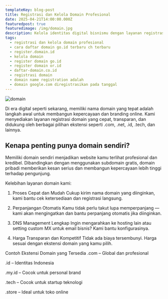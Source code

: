 ```yaml
---
templateKey: blog-post
title: Registrasi dan Kelola Domain Profesional
date: 2025-04-21T14:00:00.000Z
featuredpost: true
featuredimage: /img/domain.jpg
description: Kelola identitas digital bisnismu dengan layanan registrasi domain cepat, aman, dan terpercaya dari InfinytechNet.
tags:
  - registrasi dan kelola domain profesional
  - cara daftar domain go.id terbaru ch terbaru
  - register.domain.id
  - kelola domain
  - register domain go.id
  - register domain or.id
  - daftar-domain.co.id
  - registrasi domain
  - domain name registration adalah
  - domain google.com diregistrasikan pada tanggal
---
```

![domain](/img/domain.jpg)

Di era digital seperti sekarang, memiliki nama domain yang tepat adalah langkah awal untuk membangun kepercayaan dan branding online. Kami menyediakan layanan registrasi domain yang cepat, transparan, dan didukung oleh berbagai pilihan ekstensi seperti .com, .net, .id, .tech, dan lainnya.

## Kenapa penting punya domain sendiri?

Memiliki domain sendiri menjadikan website kamu terlihat profesional dan kredibel. Dibandingkan dengan menggunakan subdomain gratis, domain pribadi memberikan kesan serius dan membangun kepercayaan lebih tinggi terhadap pengunjung.

Kelebihan layanan domain kami:
1. Proses Cepat dan Mudah
Cukup kirim nama domain yang diinginkan, kami bantu cek ketersediaan dan registrasi langsung.

2. Perpanjangan Otomatis
Kamu tidak perlu takut lupa memperpanjang — kami akan mengingatkan dan bantu perpanjang otomatis jika diinginkan.

3. DNS Management Lengkap
Ingin mengarahkan ke hosting lain atau setting custom MX untuk email bisnis? Kami bantu konfigurasinya.

4. Harga Transparan dan Kompetitif
Tidak ada biaya tersembunyi. Harga sesuai dengan ekstensi domain yang kamu pilih.


Contoh Ekstensi Domain yang Tersedia
.com – Global dan profesional

.id – Identitas Indonesia

.my.id – Cocok untuk personal brand

.tech – Cocok untuk startup teknologi

.store – Ideal untuk toko online

